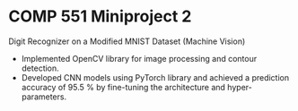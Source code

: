 # COMP 551 Miniproject 2
Digit Recognizer on a Modified MNIST Dataset (Machine Vision)
* Implemented OpenCV library for image processing and contour detection.
* Developed CNN models using PyTorch library and achieved a prediction accuracy of 95.5 % by fine-tuning the architecture and hyper-parameters.
